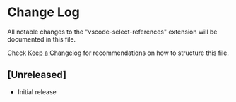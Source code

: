 # Change Log

All notable changes to the "vscode-select-references" extension will be documented in this file.

Check [Keep a Changelog](http://keepachangelog.com/) for recommendations on how to structure this file.

## [Unreleased]

- Initial release